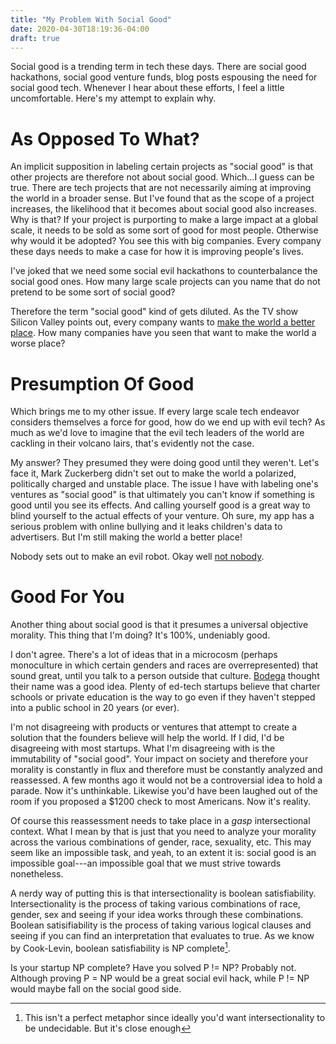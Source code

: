 ```yaml
---
title: "My Problem With Social Good"
date: 2020-04-30T18:19:36-04:00
draft: true
---
```


Social good is a trending term in tech these days. There are social
good hackathons, social good venture funds, blog posts espousing the
need for social good tech. Whenever I hear about these efforts, I feel
a little uncomfortable. Here's my attempt to explain why.

# As Opposed To What?

An implicit supposition in labeling certain projects as "social good"
is that other projects are therefore not about social good. Which...I
guess can be true. There are tech projects that are not necessarily
aiming at improving the world in a broader sense. But I've found that
as the scope of a project increases, the likelihood that it becomes
about social good also increases. Why is that?  If your project is
purporting to make a large impact at a global scale, it needs to be
sold as some sort of good for most people. Otherwise why would it be
adopted? You see this with big companies. Every company these days
needs to make a case for how it is improving people's lives.

I've joked that we need some social evil hackathons to counterbalance
the social good ones. How many large scale projects can you name that
do not pretend to be some sort of social good?

Therefore the term "social good" kind of gets diluted. As the TV show
Silicon Valley points out, every company wants to [make the world a
better place](https://www.youtube.com/watch?v=B8C5sjjhsso). How many
companies have you seen that want to make the world a worse place?

# Presumption Of Good

Which brings me to my other issue. If every large scale tech endeavor
considers themselves a force for good, how do we end up with evil
tech? As much as we'd love to imagine that the evil tech leaders of
the world are cackling in their volcano lairs, that's evidently not
the case.

My answer? They presumed they were doing good until they
weren't. Let's face it, Mark Zuckerberg didn't set out to make the
world a polarized, politically charged and unstable place. The issue I
have with labeling one's ventures as "social good" is that ultimately
you can't know if something is good until you see its effects. And
calling yourself good is a great way to blind yourself to the actual
effects of your venture. Oh sure, my app has a serious problem with
online bullying and it leaks children's data to advertisers. But I'm
still making the world a better place!

Nobody sets out to make an evil robot. Okay well [not
nobody](https://www.youtube.com/watch?v=z0NgUhEs1R4).

# Good For You

Another thing about social good is that it presumes a universal
objective morality. This thing that I'm doing? It's 100%, undeniably
good.

I don't agree. There's a lot of ideas that in a microcosm (perhaps
monoculture in which certain genders and races are overrepresented)
that sound great, until you talk to a person outside that
culture. [Bodega](https://techcrunch.com/2019/09/25/bodega-once-dubbed-americas-most-hated-startup-has-quietly-raised-millions/)
thought their name was a good idea. Plenty of ed-tech startups believe
that charter schools or private education is the way to go even if
they haven't stepped into a public school in 20 years (or ever).

I'm not disagreeing with products or ventures that attempt to create a
solution that the founders believe will help the world. If I did, I'd
be disagreeing with most startups. What I'm disagreeing with is the
immutability of "social good". Your impact on society and therefore
your morality is constantly in flux and therefore must be constantly
analyzed and reassessed. A few months ago it would not be a
controversial idea to hold a parade. Now it's unthinkable. Likewise
you'd have been laughed out of the room if you proposed a $1200 check
to most Americans. Now it's reality.

Of course this reassessment needs to take place in a *gasp*
intersectional context. What I mean by that is just that you need to
analyze your morality across the various combinations of gender, race,
sexuality, etc. This may seem like an impossible task, and yeah, to an
extent it is: social good is an impossible goal---an impossible goal
that we must strive towards nonetheless.

A nerdy way of putting this is that intersectionality is boolean
satisfiability. Intersectionality is the process of taking various
combinations of race, gender, sex and seeing if your idea works
through these combinations. Boolean satisifiability is the process of
taking various logical clauses and seeing if you can find an
interpretation that evaluates to true. As we know by Cook-Levin,
boolean satisfiability is NP complete[^1].

[^1]: This isn't a perfect metaphor since ideally you'd want intersectionality to be undecidable. But it's close enough

Is your startup NP complete? Have you solved P != NP? Probably
not. Although proving P = NP would be a great social evil hack, while
P != NP would maybe fall on the social good side.
